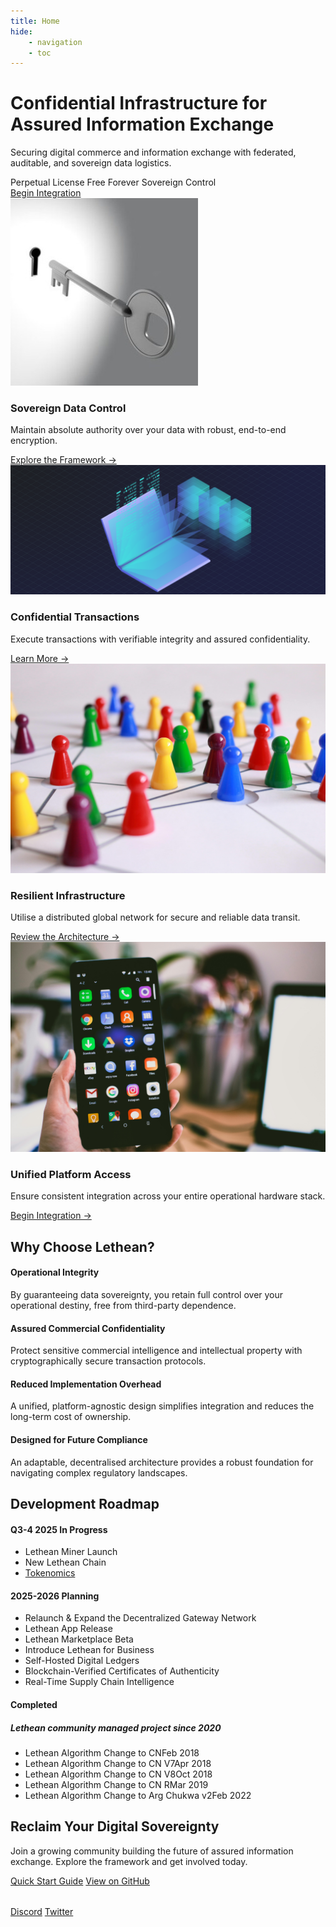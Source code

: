 ```yaml
---
title: Home
hide:
    - navigation
    - toc
---
```


<div class="hero-section">
  <div class="hero-content">
    <h1>Confidential Infrastructure for Assured Information Exchange</h1>
    <p class="hero-subtitle">Securing digital commerce and information exchange with federated, auditable, and sovereign data logistics.</p>
    <div class="hero-badges">
      <span class="badge">Perpetual License</span>
      <span class="badge">Free Forever</span>
      <span class="badge">Sovereign Control</span>
    </div>
    <a href="/getting-started/" class="cta-button">Begin Integration</a>
  </div>
</div>

<div class="features-grid">
  <div class="feature-card">
    <img src="./assets/images/secure-data-storage.jpg?auto=compress&cs=tinysrgb&w=300" alt="Sovereign Data Control">
    <h3>Sovereign Data Control</h3>
    <p>Maintain absolute authority over your data with robust, end-to-end encryption.</p>
    <a href="/getting-started/dappserver/" class="get-started">Explore the Framework →</a>
  </div>
  
  <div class="feature-card">
    <img src="./assets/images/private-transaction-net.png?auto=compress&cs=tinysrgb&w=300" alt="Confidential Transactions">
    <h3>Confidential Transactions</h3>
    <p>Execute transactions with verifiable integrity and assured confidentiality.</p>
    <a href="/getting-started/wallet.html" class="get-started">Learn More →</a>
  </div>
  
  <div class="feature-card">
    <img src="./assets/images/decentralised-vpn.jpg?auto=compress&cs=tinysrgb&w=300" alt="Resilient Network Infrastructure">
    <h3>Resilient Infrastructure</h3>
    <p>Utilise a distributed global network for secure and reliable data transit.</p>
    <a href="/network/" class="get-started">Review the Architecture →</a>
  </div>
  
  <div class="feature-card">
    <img src="./assets/images/cross-platform.jpeg?auto=compress&cs=tinysrgb&w=300" alt="Unified Platform Access">
    <h3>Unified Platform Access</h3>
    <p>Ensure consistent integration across your entire operational hardware stack.</p>
    <a href="/getting-started/developer/" class="get-started">Begin Integration →</a>
  </div>
</div>

<div class="benefits-section">
  <h2>Why Choose Lethean?</h2>
  <div class="benefits-grid">
    <div class="benefit-card">
      <h4>Operational Integrity</h4>
      <p>By guaranteeing data sovereignty, you retain full control over your operational destiny, free from third-party dependence.</p>
    </div>
    <div class="benefit-card">
      <h4>Assured Commercial Confidentiality</h4>
      <p>Protect sensitive commercial intelligence and intellectual property with cryptographically secure transaction protocols.</p>
    </div>
    <div class="benefit-card">
      <h4>Reduced Implementation Overhead</h4>
      <p>A unified, platform-agnostic design simplifies integration and reduces the long-term cost of ownership.</p>
    </div>
    <div class="benefit-card">
      <h4>Designed for Future Compliance</h4>
      <p>An adaptable, decentralised architecture provides a robust foundation for navigating complex regulatory landscapes.</p>
    </div>
  </div>
</div>

<div class="roadmap-section">
  <h2>Development Roadmap</h2>
  <div class="timeline">
    <div class="timeline-item in-progress">
      <div class="timeline-marker"></div>
      <h4>Q3-4 2025 In Progress</h4>
      <ul>
        <li class="active">Lethean Miner Launch <span class="date"></span></li>
        <li class="active">New Lethean Chain<span class="date"></span></li>
        <li class="active"><a href="web3/tokenomics.html">Tokenomics</a><span class="date"></span></li>
      </ul>
    </div>
        <div class="timeline-item planning">
      <div class="timeline-marker"></div>
      <h4>2025-2026 Planning</h4>
      <ul>
        <li class="planned">Relaunch & Expand the Decentralized Gateway Network<span class="date"></span></li>
        <li class="planned">Lethean App Release <span class="date"></span></li>
        <li class="planned">Lethean Marketplace Beta <span class="date"></span></li>
        <li class="planned">Introduce Lethean for Business <span class="date"></span></li>
        <li class="planned">Self-Hosted Digital Ledgers <span class="date"></span></li>
        <li class="planned">Blockchain-Verified Certificates of Authenticity <span class="date"></span></li>
        <li class="planned">Real-Time Supply Chain Intelligence <span class="date"></span></li>
      </ul>
    </div>
    <div class="timeline-item completed">
      <div class="timeline-marker"></div>
      <h4>Completed </h4>
        <h5>Lethean community managed project since 2020 </h5>
      <ul>
        <li class="completed">Lethean Algorithm Change to CN<span class="date">Feb 2018</span></li>
        <li class="completed">Lethean Algorithm Change to CN V7<span class="date">Apr 2018</span></li>
        <li class="completed">Lethean Algorithm Change to CN V8<span class="date">Oct 2018</span></li>
        <li class="completed">Lethean Algorithm Change to CN R<span class="date">Mar 2019</span></li>
        <li class="completed">Lethean Algorithm Change to Arg Chukwa v2<span class="date">Feb 2022</span></li>
      </ul>
    </div>
  </div>
</div>

<div class="cta-section">
  <h2>Reclaim Your Digital Sovereignty</h2>
  <p>Join a growing community building the future of assured information exchange. Explore the framework and get involved today.</p>
  
  <div class="cta-buttons">
    <a href="/getting-started/wallet.html" class="cta-button">Quick Start Guide</a>
    <a href="https://github.com/letheanVPN" class="cta-button secondary">View on GitHub</a>
  </div>

  <div class="community-links" style="margin-top: 2rem;">
    <a href="https://discord.com/invite/lethean-lthn-379876792003067906" class="community-link">Discord</a>
    <a href="https://twitter.com/letheanVPN" class="community-link">Twitter</a>
  </div>
</div>